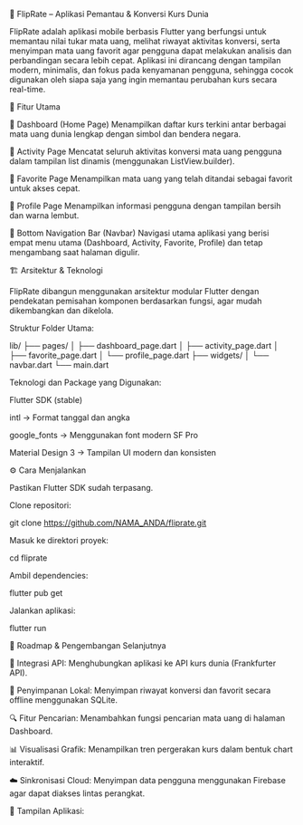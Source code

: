 💱 FlipRate – Aplikasi Pemantau & Konversi Kurs Dunia

FlipRate adalah aplikasi mobile berbasis Flutter yang berfungsi untuk memantau nilai tukar mata uang, melihat riwayat aktivitas konversi, serta menyimpan mata uang favorit agar pengguna dapat melakukan analisis dan perbandingan secara lebih cepat.
Aplikasi ini dirancang dengan tampilan modern, minimalis, dan fokus pada kenyamanan pengguna, sehingga cocok digunakan oleh siapa saja yang ingin memantau perubahan kurs secara real-time.

🧩 Fitur Utama

🔹 Dashboard (Home Page)
Menampilkan daftar kurs terkini antar berbagai mata uang dunia lengkap dengan simbol dan bendera negara.

🔹 Activity Page
Mencatat seluruh aktivitas konversi mata uang pengguna dalam tampilan list dinamis (menggunakan ListView.builder).

🔹 Favorite Page
Menampilkan mata uang yang telah ditandai sebagai favorit untuk akses cepat.

🔹 Profile Page
Menampilkan informasi pengguna dengan tampilan bersih dan warna lembut.

🔹 Bottom Navigation Bar (Navbar)
Navigasi utama aplikasi yang berisi empat menu utama (Dashboard, Activity, Favorite, Profile) dan tetap mengambang saat halaman digulir.

🏗️ Arsitektur & Teknologi

FlipRate dibangun menggunakan arsitektur modular Flutter dengan pendekatan pemisahan komponen berdasarkan fungsi, agar mudah dikembangkan dan dikelola.

Struktur Folder Utama:

lib/
 ├── pages/
 │   ├── dashboard_page.dart
 │   ├── activity_page.dart
 │   ├── favorite_page.dart
 │   └── profile_page.dart
 ├── widgets/
 │   └── navbar.dart
 └── main.dart


Teknologi dan Package yang Digunakan:

Flutter SDK (stable)

intl → Format tanggal dan angka

google_fonts → Menggunakan font modern SF Pro

Material Design 3 → Tampilan UI modern dan konsisten

⚙️ Cara Menjalankan

Pastikan Flutter SDK sudah terpasang.

Clone repositori:

git clone https://github.com/NAMA_ANDA/fliprate.git


Masuk ke direktori proyek:

cd fliprate


Ambil dependencies:

flutter pub get


Jalankan aplikasi:

flutter run

🚀 Roadmap & Pengembangan Selanjutnya

🔄 Integrasi API: Menghubungkan aplikasi ke API kurs dunia (Frankfurter API).

🧠 Penyimpanan Lokal: Menyimpan riwayat konversi dan favorit secara offline menggunakan SQLite.

🔍 Fitur Pencarian: Menambahkan fungsi pencarian mata uang di halaman Dashboard.

📊 Visualisasi Grafik: Menampilkan tren pergerakan kurs dalam bentuk chart interaktif.

☁️ Sinkronisasi Cloud: Menyimpan data pengguna menggunakan Firebase agar dapat diakses lintas perangkat.

📱 Tampilan Aplikasi:
